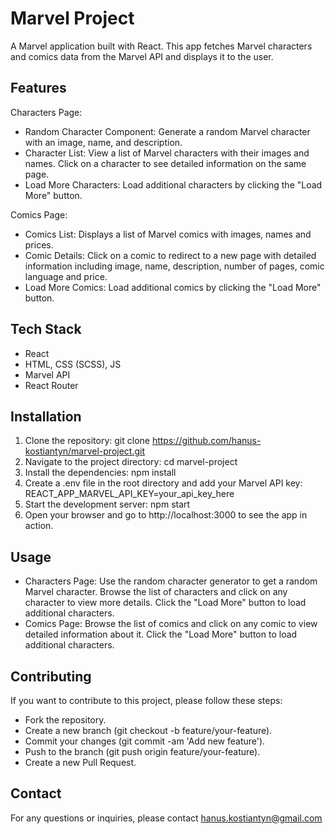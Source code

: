 # Marvel Project

A Marvel application built with React. This app fetches Marvel characters and comics data from the Marvel API and displays it to the user.

## Features

Characters Page:

- Random Character Component: Generate a random Marvel character with an image, name, and description.
- Character List: View a list of Marvel characters with their images and names. Click on a character to see detailed information on the same page.
- Load More Characters: Load additional characters by clicking the "Load More" button.

Comics Page:

- Comics List: Displays a list of Marvel comics with images, names and prices.
- Comic Details: Click on a comic to redirect to a new page with detailed information including image, name, description, number of pages, comic language and price.
- Load More Comics: Load additional comics by clicking the "Load More" button.

## Tech Stack

- React
- HTML, CSS (SCSS), JS
- Marvel API
- React Router

## Installation

1. Clone the repository:
   git clone https://github.com/hanus-kostiantyn/marvel-project.git
2. Navigate to the project directory:
   cd marvel-project
3. Install the dependencies:
   npm install
4. Create a .env file in the root directory and add your Marvel API key:
   REACT_APP_MARVEL_API_KEY=your_api_key_here
5. Start the development server:
   npm start
6. Open your browser and go to http://localhost:3000 to see the app in action. 	
	
## Usage
- Characters Page: Use the random character generator to get a random Marvel character. Browse the list of characters and click on any character to view more details. Click the "Load More" button to load additional characters.
- Comics Page: Browse the list of comics and click on any comic to view detailed information about it. Click the "Load More" button to load additional characters.

## Contributing
If you want to contribute to this project, please follow these steps:

- Fork the repository.
- Create a new branch (git checkout -b feature/your-feature).
- Commit your changes (git commit -am 'Add new feature').
- Push to the branch (git push origin feature/your-feature).
- Create a new Pull Request.

## Contact
For any questions or inquiries, please contact hanus.kostiantyn@gmail.com
